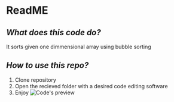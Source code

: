 # **ReadME**
## ***What does this code do?***
It sorts given one dimmensional array using bubble sorting
## ***How to use this repo?***
1. Clone repository
2. Open the recieved folder with a desired code editing software
3. Enjoy
![Code's preview](https://imgur.com/a/pQelyS3)    
